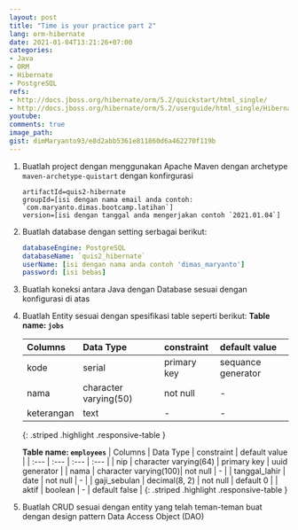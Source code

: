 ```yaml
---
layout: post
title: "Time is your practice part 2"
lang: orm-hibernate
date: 2021-01-04T13:21:26+07:00
categories:
- Java
- ORM
- Hibernate
- PostgreSQL
refs: 
- http://docs.jboss.org/hibernate/orm/5.2/quickstart/html_single/
- http://docs.jboss.org/hibernate/orm/5.2/userguide/html_single/Hibernate_User_Guide.html
youtube: 
comments: true
image_path: 
gist: dimMaryanto93/e8d2abb5361e811860d6a462270f119b
---
```


1. Buatlah project dengan menggunakan Apache Maven dengan archetype `maven-archetype-quistart` dengan konfirgurasi 
    ```properties
    artifactId=quis2-hibernate
    groupId=[isi dengan nama email anda contoh: `com.maryanto.dimas.bootcamp.latihan`]
    version=[isi dengan tanggal anda mengerjakan contoh `2021.01.04`]
    ```

2. Buatlah database dengan setting serbagai berikut:
    ```yaml
    databaseEngine: PostgreSQL
    databaseName: `quis2_hibernate`
    userName: [isi dengan nama anda contoh 'dimas_maryanto']
    password: [isi bebas]
    ```

3. Buatlah koneksi antara Java dengan Database sesuai dengan konfigurasi di atas

4. Buatlah Entity sesuai dengan spesifikasi table seperti berikut:
    **Table name: `jobs`**

    | Columns       | Data Type             | constraint    | default value         |
    | :---          | :---                  | :---          | :---                  |
    | kode          | serial                | primary key   | sequance generator    |
    | nama          | character varying(50) | not null      | -                     |
    | keterangan    | text                  | -             | -                     |
    {: .striped .highlight .responsive-table }
    
    **Table name: `employees`**
    | Columns       | Data Type             | constraint    | default value         |
    | :---          | :---                  | :---          | :---                  |
    | nip           | character varying(64) | primary key   | uuid generator        |
    | nama          | character varying(100)| not null      | -                     |
    | tanggal_lahir | date                  | not null      | -                     |
    | gaji_sebulan  | decimal(8, 2)         | not null      | default 0             |
    | aktif         | boolean               | -             | default false         |
    {: .striped .highlight .responsive-table }

5. Buatlah CRUD sesuai dengan entity yang telah teman-teman buat dengan design pattern Data Access Object (DAO)